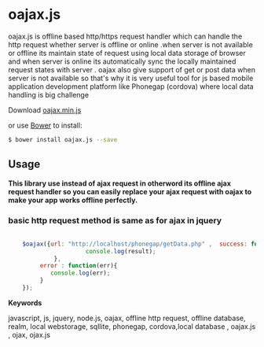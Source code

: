 
# oajax.js

oajax.js is offline based http/https request handler which can handle the http request whether server is offline or online .when server is not available or offline its maintain state of request using local data storage of browser and when server is online its automatically sync the locally maintained request states with server . oajax also give support of get or post data when server is not available so that's why it is very useful tool for js based mobile application development platform like Phonegap (cordova) where local data handling is big challenge 

Download [oajax.min.js](https://raw.githubusercontent.com/chasgharali/oajax.js/master/dist/oajax.min.js) 

or use [Bower](http://bower.io/) to install:

```bash
$ bower install oajax.js --save
```



## Usage
**This library use instead of ajax request in otherword its offline ajax request handler so you can easily replace your ajax request with oajax to make your app works offline perfectly.**

### basic http request method is same as for ajax in jquery

```javascript
	
    $oajax({url: "http://localhost/phonegap/getData.php" ,  success: function(result){
                      console.log(result);
	         },
		 error : function(err){
			console.log(err);
		 }
	});
```


**Keywords**

javascript, js, jquery, node.js, oajax, offline http request, offline database, realm, local webstorage, sqllite, phonegap, cordova,local database , oajax.js , ojax, ojax.js


